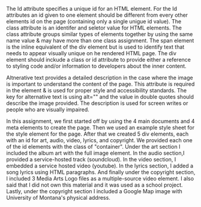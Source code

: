 The Id attribute specifies a unique id for an HTML element. For the Id attributes an id given to one element should be different from every other elements id on the page (containing only a single unigue id value). The class attribute is an identifer and seletor value for HTML elements. The class attribute groups similar types of elements together by using the same name value & may have more than one class assignment. The span element is the inline equivalent of the div element but is used to identify text that needs to appear visually unique on he rendered HTML page. The div element should inckude a class or id attribute to provide either a reference to styling code and/or information to developers about the inner content. 

Altnerative text provides a detailed description in the case where the image is important to understand the content of the page. This attribute is required in the element & is used for proper style and accessibility standards. The key for alternative text is using alt="" and the value in double quotes should describe the image provided. The description is used for screen writes or people who are visually impaired.  

In this assignment, we first started off by using the 4 main documents and 4 meta elements to create the page. Then we used an example style sheet for the style element for the page. After that we created 5 div elements, each with an id for art, audio, video, lyrics, and copyright. We provided each one of the id elements with the class of "container". Under the art section I included the album art with the full image element. In the audio section,I provided a service-hosted track (soundcloud). In the video section, I embedded a service hosted video (youtube). In the lyrics section, I added a song lyrics using HTML paragraphs. And finally under the copyright section, I included 3 Media Arts Logo files as a multiple-source video element. I also said that I did not own this material and it was used as a school project. Lastly, under the copyright section I included a Google Map image with University of Montana's physical address. 
